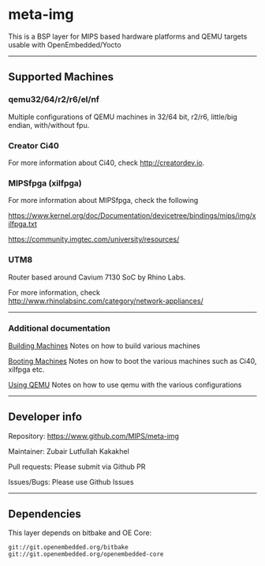 meta-img
========

This is a BSP layer for MIPS based hardware platforms and QEMU targets usable with OpenEmbedded/Yocto

---

## Supported Machines

### qemu32/64/r2/r6/el/nf

Multiple configurations of QEMU machines in 32/64 bit, r2/r6, little/big endian, with/without fpu.

### Creator Ci40

For more information about Ci40, check http://creatordev.io.

### MIPSfpga (xilfpga)

For more information about MIPSfpga, check the following

https://www.kernel.org/doc/Documentation/devicetree/bindings/mips/img/xilfpga.txt

https://community.imgtec.com/university/resources/

### UTM8

Router based around Cavium 7130 SoC by Rhino Labs.

For more information, check http://www.rhinolabsinc.com/category/network-appliances/

---

### Additional documentation

[Building Machines](README.building.md)	Notes on how to build various machines

[Booting Machines](README.booting.md)	Notes on how to boot the various machines such as Ci40, xilfpga etc.

[Using QEMU](README.qemu.md)		Notes on how to use qemu with the various configurations

---

## Developer info

Repository: https://www.github.com/MIPS/meta-img

Maintainer: Zubair Lutfullah Kakakhel

Pull requests: Please submit via Github PR

Issues/Bugs: Please use Github Issues

---

## Dependencies

This layer depends on bitbake and OE Core:

	git://git.openembedded.org/bitbake
	git://git.openembedded.org/openembedded-core
